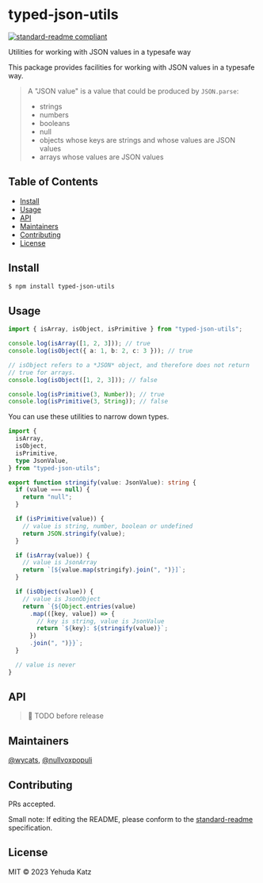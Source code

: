 # typed-json-utils

[![standard-readme compliant](https://img.shields.io/badge/standard--readme-OK-green.svg?style=flat-square)](https://github.com/RichardLitt/standard-readme)

Utilities for working with JSON values in a typesafe way

This package provides facilities for working with JSON values in a typesafe way.

> A "JSON value" is a value that could be produced by `JSON.parse`:
>
> - strings
> - numbers
> - booleans
> - null
> - objects whose keys are strings and whose values are JSON values
> - arrays whose values are JSON values

## Table of Contents

- [Install](#install)
- [Usage](#usage)
- [API](#api)
- [Maintainers](#maintainers)
- [Contributing](#contributing)
- [License](#license)

## Install

```sh
$ npm install typed-json-utils
```

## Usage

```ts
import { isArray, isObject, isPrimitive } from "typed-json-utils";

console.log(isArray([1, 2, 3])); // true
console.log(isObject({ a: 1, b: 2, c: 3 })); // true

// isObject refers to a *JSON* object, and therefore does not return
// true for arrays.
console.log(isObject([1, 2, 3])); // false

console.log(isPrimitive(3, Number)); // true
console.log(isPrimitive(3, String)); // false
```

You can use these utilities to narrow down types.

```ts
import {
  isArray,
  isObject,
  isPrimitive,
  type JsonValue,
} from "typed-json-utils";

export function stringify(value: JsonValue): string {
  if (value === null) {
    return "null";
  }

  if (isPrimitive(value)) {
    // value is string, number, boolean or undefined
    return JSON.stringify(value);
  }

  if (isArray(value)) {
    // value is JsonArray
    return `[${value.map(stringify).join(", ")}]`;
  }

  if (isObject(value)) {
    // value is JsonObject
    return `{${Object.entries(value)
      .map(([key, value]) => {
        // key is string, value is JsonValue
        return `${key}: ${stringify(value)}`;
      })
      .join(", ")}}`;
  }

  // value is never
}
```

## API

> 🚧 TODO before release

## Maintainers

[@wycats](https://github.com/wycats), [@nullvoxpopuli](https://github.com/nullvoxpopuli)

## Contributing

PRs accepted.

Small note: If editing the README, please conform to the [standard-readme](https://github.com/RichardLitt/standard-readme) specification.

## License

MIT © 2023 Yehuda Katz
